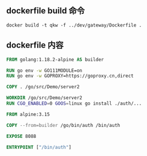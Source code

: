 ## dockerfile build 命令
``docker build -t qkw -f ../dev/gateway/Dockerfile .``

## dockerfile 内容
```dockerfile
FROM golang:1.18.2-alpine AS builder

RUN go env -w GO111MODULE=on
RUN go env -w GOPROXY=https://goproxy.cn,direct

COPY . /go/src/Demo/server2

WORKDIR /go/src/Demo/server2
RUN CGO_ENABLED=0 GOOS=linux go install ./auth/...

FROM alpine:3.15

COPY --from=builder /go/bin/auth /bin/auth

EXPOSE 8088

ENTRYPOINT ["/bin/auth"]
```
